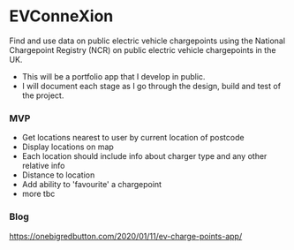 # EVConneXion
Find and use data on public electric vehicle chargepoints using the National Chargepoint Registry (NCR) on public electric vehicle chargepoints in the UK.

- This will be a portfolio app that I develop in public. 
- I will document each stage as I go through the design, build and test of the project.

### MVP
- Get locations nearest to user by current location of postcode
- Display locations on map
- Each location should include info about charger type and any other relative info
- Distance to location
- Add ability to 'favourite' a chargepoint
- more tbc

### Blog
https://onebigredbutton.com/2020/01/11/ev-charge-points-app/

